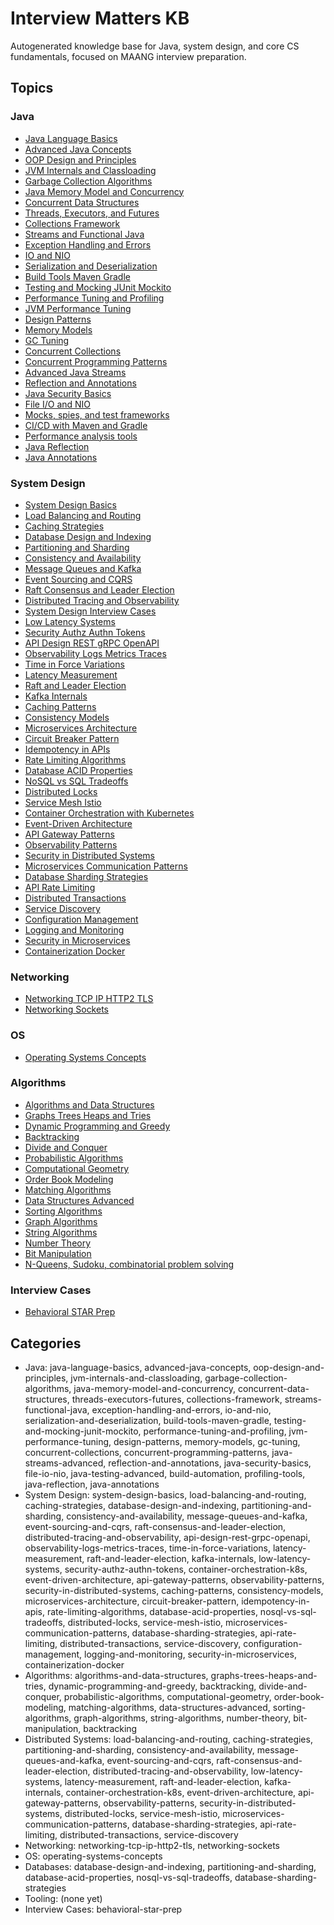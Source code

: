 # Interview Matters KB

Autogenerated knowledge base for Java, system design, and core CS fundamentals, focused on MAANG interview preparation.

## Topics

### Java
- [Java Language Basics](java/java-language-basics/README.md)
- [Advanced Java Concepts](java/advanced-java-concepts/README.md)
- [OOP Design and Principles](java/oop-design-and-principles/README.md)
- [JVM Internals and Classloading](java/jvm-internals-and-classloading/README.md)
- [Garbage Collection Algorithms](java/garbage-collection-algorithms/README.md)
- [Java Memory Model and Concurrency](java/java-memory-model-and-concurrency/README.md)
- [Concurrent Data Structures](java/concurrent-data-structures/README.md)
- [Threads, Executors, and Futures](java/threads-executors-futures/README.md)
- [Collections Framework](java/collections-framework/README.md)
- [Streams and Functional Java](java/streams-functional-java/README.md)
- [Exception Handling and Errors](java/exception-handling-and-errors/README.md)
- [IO and NIO](java/io-and-nio/README.md)
- [Serialization and Deserialization](java/serialization-and-deserialization/README.md)
- [Build Tools Maven Gradle](java/build-tools-maven-gradle/README.md)
- [Testing and Mocking JUnit Mockito](java/testing-and-mocking-junit-mockito/README.md)
- [Performance Tuning and Profiling](java/performance-tuning-and-profiling/README.md)
- [JVM Performance Tuning](java/jvm-performance-tuning/README.md)
- [Design Patterns](java/design-patterns/README.md)
- [Memory Models](java/memory-models/README.md)
- [GC Tuning](java/gc-tuning/README.md)
- [Concurrent Collections](java/concurrent-collections/README.md)
- [Concurrent Programming Patterns](java/concurrent-programming-patterns/README.md)
- [Advanced Java Streams](java/java-streams-advanced/README.md)
- [Reflection and Annotations](java/reflection-and-annotations/README.md)
- [Java Security Basics](java/java-security-basics/README.md)
- [File I/O and NIO](file-io-nio/README.md)
- [Mocks, spies, and test frameworks](java-testing-advanced/README.md)
- [CI/CD with Maven and Gradle](build-automation/README.md)
- [Performance analysis tools](profiling-tools/README.md)
- [Java Reflection](java-reflection/README.md)
- [Java Annotations](java-annotations/README.md)

### System Design
- [System Design Basics](system-design/system-design-basics/README.md)
- [Load Balancing and Routing](system-design/load-balancing-and-routing/README.md)
- [Caching Strategies](system-design/caching-strategies/README.md)
- [Database Design and Indexing](system-design/database-design-and-indexing/README.md)
- [Partitioning and Sharding](system-design/partitioning-and-sharding/README.md)
- [Consistency and Availability](system-design/consistency-and-availability/README.md)
- [Message Queues and Kafka](system-design/message-queues-and-kafka/README.md)
- [Event Sourcing and CQRS](system-design/event-sourcing-and-cqrs/README.md)
- [Raft Consensus and Leader Election](system-design/raft-consensus-and-leader-election/README.md)
- [Distributed Tracing and Observability](system-design/distributed-tracing-and-observability/README.md)
- [System Design Interview Cases](system-design/system-design-interview-cases/README.md)
- [Low Latency Systems](system-design/low-latency-systems/README.md)
- [Security Authz Authn Tokens](system-design/security-authz-authn-tokens/README.md)
- [API Design REST gRPC OpenAPI](system-design/api-design-rest-grpc-openapi/README.md)
- [Observability Logs Metrics Traces](system-design/observability-logs-metrics-traces/README.md)
- [Time in Force Variations](system-design/time-in-force-variations/README.md)
- [Latency Measurement](system-design/latency-measurement/README.md)
- [Raft and Leader Election](system-design/raft-and-leader-election/README.md)
- [Kafka Internals](system-design/kafka-internals/README.md)
- [Caching Patterns](system-design/caching-patterns/README.md)
- [Consistency Models](system-design/consistency-models/README.md)
- [Microservices Architecture](system-design/microservices-architecture/README.md)
- [Circuit Breaker Pattern](system-design/circuit-breaker-pattern/README.md)
- [Idempotency in APIs](system-design/idempotency-in-apis/README.md)
- [Rate Limiting Algorithms](system-design/rate-limiting-algorithms/README.md)
- [Database ACID Properties](system-design/database-acid-properties/README.md)
- [NoSQL vs SQL Tradeoffs](system-design/nosql-vs-sql-tradeoffs/README.md)
- [Distributed Locks](system-design/distributed-locks/README.md)
- [Service Mesh Istio](system-design/service-mesh-istio/README.md)
- [Container Orchestration with Kubernetes](system-design/container-orchestration-k8s/README.md)
- [Event-Driven Architecture](system-design/event-driven-architecture/README.md)
- [API Gateway Patterns](system-design/api-gateway-patterns/README.md)
- [Observability Patterns](system-design/observability-patterns/README.md)
- [Security in Distributed Systems](system-design/security-in-distributed-systems/README.md)
- [Microservices Communication Patterns](system-design/microservices-communication-patterns/README.md)
- [Database Sharding Strategies](system-design/database-sharding-strategies/README.md)
- [API Rate Limiting](system-design/api-rate-limiting/README.md)
- [Distributed Transactions](system-design/distributed-transactions/README.md)
- [Service Discovery](system-design/service-discovery/README.md)
- [Configuration Management](system-design/configuration-management/README.md)
- [Logging and Monitoring](system-design/logging-and-monitoring/README.md)
- [Security in Microservices](system-design/security-in-microservices/README.md)
- [Containerization Docker](system-design/containerization-docker/README.md)

### Networking
- [Networking TCP IP HTTP2 TLS](networking/networking-tcp-ip-http2-tls/README.md)
- [Networking Sockets](networking/networking-sockets/README.md)

### OS
- [Operating Systems Concepts](os/operating-systems-concepts/README.md)

### Algorithms
- [Algorithms and Data Structures](algorithms/algorithms-and-data-structures/README.md)
- [Graphs Trees Heaps and Tries](algorithms/graphs-trees-heaps-and-tries/README.md)
- [Dynamic Programming and Greedy](algorithms/dynamic-programming-and-greedy/README.md)
- [Backtracking](algorithms/backtracking/README.md)
- [Divide and Conquer](algorithms/divide-and-conquer/README.md)
- [Probabilistic Algorithms](algorithms/probabilistic-algorithms/README.md)
- [Computational Geometry](algorithms/computational-geometry/README.md)
- [Order Book Modeling](algorithms/order-book-modeling/README.md)
- [Matching Algorithms](algorithms/matching-algorithms/README.md)
- [Data Structures Advanced](algorithms/data-structures-advanced/README.md)
- [Sorting Algorithms](algorithms/sorting-algorithms/README.md)
- [Graph Algorithms](algorithms/graph-algorithms/README.md)
- [String Algorithms](algorithms/string-algorithms/README.md)
- [Number Theory](algorithms/number-theory/README.md)
- [Bit Manipulation](algorithms/bit-manipulation/README.md)
- [N-Queens, Sudoku, combinatorial problem solving](backtracking/README.md)

### Interview Cases
- [Behavioral STAR Prep](interview-cases/behavioral-star-prep/README.md)

## Categories

- Java: java-language-basics, advanced-java-concepts, oop-design-and-principles, jvm-internals-and-classloading, garbage-collection-algorithms, java-memory-model-and-concurrency, concurrent-data-structures, threads-executors-futures, collections-framework, streams-functional-java, exception-handling-and-errors, io-and-nio, serialization-and-deserialization, build-tools-maven-gradle, testing-and-mocking-junit-mockito, performance-tuning-and-profiling, jvm-performance-tuning, design-patterns, memory-models, gc-tuning, concurrent-collections, concurrent-programming-patterns, java-streams-advanced, reflection-and-annotations, java-security-basics, file-io-nio, java-testing-advanced, build-automation, profiling-tools, java-reflection, java-annotations
- System Design: system-design-basics, load-balancing-and-routing, caching-strategies, database-design-and-indexing, partitioning-and-sharding, consistency-and-availability, message-queues-and-kafka, event-sourcing-and-cqrs, raft-consensus-and-leader-election, distributed-tracing-and-observability, api-design-rest-grpc-openapi, observability-logs-metrics-traces, time-in-force-variations, latency-measurement, raft-and-leader-election, kafka-internals, low-latency-systems, security-authz-authn-tokens, container-orchestration-k8s, event-driven-architecture, api-gateway-patterns, observability-patterns, security-in-distributed-systems, caching-patterns, consistency-models, microservices-architecture, circuit-breaker-pattern, idempotency-in-apis, rate-limiting-algorithms, database-acid-properties, nosql-vs-sql-tradeoffs, distributed-locks, service-mesh-istio, microservices-communication-patterns, database-sharding-strategies, api-rate-limiting, distributed-transactions, service-discovery, configuration-management, logging-and-monitoring, security-in-microservices, containerization-docker
- Algorithms: algorithms-and-data-structures, graphs-trees-heaps-and-tries, dynamic-programming-and-greedy, backtracking, divide-and-conquer, probabilistic-algorithms, computational-geometry, order-book-modeling, matching-algorithms, data-structures-advanced, sorting-algorithms, graph-algorithms, string-algorithms, number-theory, bit-manipulation, backtracking
- Distributed Systems: load-balancing-and-routing, caching-strategies, partitioning-and-sharding, consistency-and-availability, message-queues-and-kafka, event-sourcing-and-cqrs, raft-consensus-and-leader-election, distributed-tracing-and-observability, low-latency-systems, latency-measurement, raft-and-leader-election, kafka-internals, container-orchestration-k8s, event-driven-architecture, api-gateway-patterns, observability-patterns, security-in-distributed-systems, distributed-locks, service-mesh-istio, microservices-communication-patterns, database-sharding-strategies, api-rate-limiting, distributed-transactions, service-discovery
- Networking: networking-tcp-ip-http2-tls, networking-sockets
- OS: operating-systems-concepts
- Databases: database-design-and-indexing, partitioning-and-sharding, database-acid-properties, nosql-vs-sql-tradeoffs, database-sharding-strategies
- Tooling: (none yet)
- Interview Cases: behavioral-star-prep